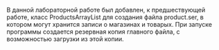 ﻿В данной лабораторной работе был добавлен, к предшествующей работе, класс ProductsArrayList для создания файла product.ser, в котором могут 
хранится записи о магазинах и товарых. При запуске программы создается резервная копия главного файла, с возможностью загрузки из этой копии.
